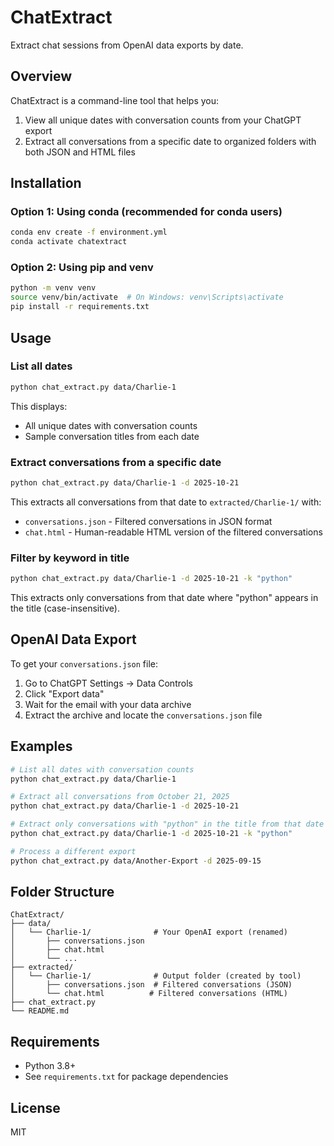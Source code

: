 # ChatExtract

Extract chat sessions from OpenAI data exports by date.

## Overview

ChatExtract is a command-line tool that helps you:
1. View all unique dates with conversation counts from your ChatGPT export
2. Extract all conversations from a specific date to organized folders with both JSON and HTML files

## Installation

### Option 1: Using conda (recommended for conda users)

```bash
conda env create -f environment.yml
conda activate chatextract
```

### Option 2: Using pip and venv

```bash
python -m venv venv
source venv/bin/activate  # On Windows: venv\Scripts\activate
pip install -r requirements.txt
```

## Usage

### List all dates

```bash
python chat_extract.py data/Charlie-1
```

This displays:
- All unique dates with conversation counts
- Sample conversation titles from each date

### Extract conversations from a specific date

```bash
python chat_extract.py data/Charlie-1 -d 2025-10-21
```

This extracts all conversations from that date to `extracted/Charlie-1/` with:
- `conversations.json` - Filtered conversations in JSON format
- `chat.html` - Human-readable HTML version of the filtered conversations

### Filter by keyword in title

```bash
python chat_extract.py data/Charlie-1 -d 2025-10-21 -k "python"
```

This extracts only conversations from that date where "python" appears in the title (case-insensitive).

## OpenAI Data Export

To get your `conversations.json` file:
1. Go to ChatGPT Settings → Data Controls
2. Click "Export data"
3. Wait for the email with your data archive
4. Extract the archive and locate the `conversations.json` file

## Examples

```bash
# List all dates with conversation counts
python chat_extract.py data/Charlie-1

# Extract all conversations from October 21, 2025
python chat_extract.py data/Charlie-1 -d 2025-10-21

# Extract only conversations with "python" in the title from that date
python chat_extract.py data/Charlie-1 -d 2025-10-21 -k "python"

# Process a different export
python chat_extract.py data/Another-Export -d 2025-09-15
```

## Folder Structure

```
ChatExtract/
├── data/
│   └── Charlie-1/              # Your OpenAI export (renamed)
│       ├── conversations.json
│       ├── chat.html
│       └── ...
├── extracted/
│   └── Charlie-1/              # Output folder (created by tool)
│       ├── conversations.json  # Filtered conversations (JSON)
│       └── chat.html          # Filtered conversations (HTML)
├── chat_extract.py
└── README.md
```

## Requirements

- Python 3.8+
- See `requirements.txt` for package dependencies

## License

MIT
